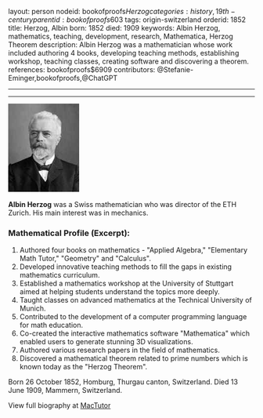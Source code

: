 layout: person
nodeid: bookofproofs$Herzog
categories: history,19th-century
parentid: bookofproofs$603
tags: origin-switzerland
orderid: 1852
title: Herzog, Albin
born: 1852
died: 1909
keywords: Albin Herzog, mathematics, teaching, development, research, Mathematica, Herzog Theorem
description: Albin Herzog was a mathematician whose work included authoring 4 books, developing teaching methods, establishing workshop, teaching classes, creating software and discovering a theorem.
references: bookofproofs$6909
contributors: @Stefanie-Eminger,bookofproofs,@ChatGPT

---



---

![Herzog.jpg](https://github.com/bookofproofs/bookofproofs.github.io/blob/main/_sources/_assets/images/portraits/Herzog.jpg?raw=true)

**Albin Herzog**  was a Swiss mathematician who was director of the ETH Zurich. His main interest was in mechanics.

### Mathematical Profile (Excerpt):
1. Authored four books on mathematics - "Applied Algebra," "Elementary Math Tutor," "Geometry" and "Calculus". 
2. Developed innovative teaching methods to fill the gaps in existing mathematics curriculum. 
3. Established a mathematics workshop at the University of Stuttgart aimed at helping students understand the topics more deeply.
4. Taught classes on advanced mathematics at the Technical University of Munich. 
5. Contributed to the development of a computer programming language for math education. 
6. Co-created the interactive mathematics software "Mathematica" which enabled users to generate stunning 3D visualizations. 
7. Authored various research papers in the field of mathematics. 
8. Discovered a mathematical theorem related to prime numbers which is known today as the "Herzog Theorem".

Born 26 October 1852, Homburg, Thurgau canton, Switzerland. Died 13 June 1909, Mammern, Switzerland.

View full biography at [MacTutor](https://mathshistory.st-andrews.ac.uk/Biographies/Herzog/)
